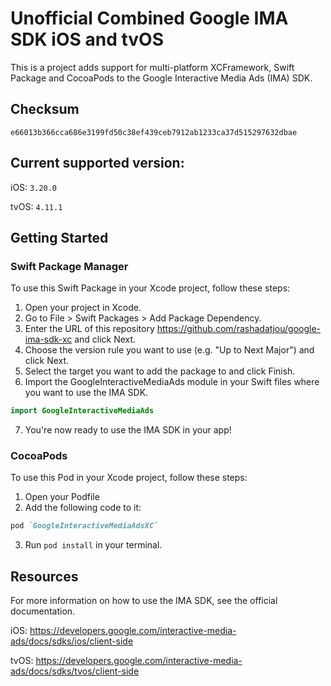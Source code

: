 # Unofficial Combined Google IMA SDK iOS and tvOS

This is a project adds support for multi-platform XCFramework, Swift Package and CocoaPods to the Google Interactive Media Ads (IMA) SDK.

## Checksum

```
e66013b366cca686e3199fd50c38ef439ceb7912ab1233ca37d515297632dbae
```

## Current supported version:

iOS: `3.20.0`

tvOS: `4.11.1`

## Getting Started

### Swift Package Manager

To use this Swift Package in your Xcode project, follow these steps:

1. Open your project in Xcode.
2. Go to File > Swift Packages > Add Package Dependency.
3. Enter the URL of this repository https://github.com/rashadatjou/google-ima-sdk-xc and click Next.
4. Choose the version rule you want to use (e.g. "Up to Next Major") and click Next.
5. Select the target you want to add the package to and click Finish.
6. Import the GoogleInteractiveMediaAds module in your Swift files where you want to use the IMA SDK.

```Swift
import GoogleInteractiveMediaAds
```

7. You're now ready to use the IMA SDK in your app!

### CocoaPods

To use this Pod in your Xcode project, follow these steps:

1. Open your Podfile
2. Add the following code to it:

```ruby
pod `GoogleInteractiveMediaAdsXC`
```

3. Run `pod install` in your terminal.

## Resources

For more information on how to use the IMA SDK, see the official documentation.

iOS: https://developers.google.com/interactive-media-ads/docs/sdks/ios/client-side

tvOS: https://developers.google.com/interactive-media-ads/docs/sdks/tvos/client-side
